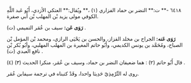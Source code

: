 ٦٤١٨ -** ت:** النضر بن حماد الفزاري (١) ،** ويُقال:** العتكي الأزدي، أَبُو عَبد اللَّهِ الكوفي مولى يزيد بْن المهلب بْن أَبي صفرة.

**رَوَى عَن:** سيف بن عُمَر التميمي (ت) .

**رَوَى عَنه:** الجراح بن مخلد القزاز، والحسن بن يَحْيَى الرازي، ومحمد بْن المؤمل بْن الصباح، ومُحَمَّد بن يونس الكديمي، وأَبُو حاتم المغيرة بن المهلب المهلبي، وأبُو بُكر بْن نافع العبدي (ت) .

قال أَبُو حاتم (٢) : هما ضعيفان النضر بن حماد، وسيف بن عُمَر، منكرا الحديث (٣) (٤) .

روى له التِّرْمِذِيّ حَدِيثا واحدا، وقَدْ كتبناه في ترجمة سيفابن عُمَر.